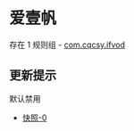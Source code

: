 # 爱壹帆

存在 1 规则组 - [com.cqcsy.ifvod](/src/apps/com.cqcsy.ifvod.ts)

## 更新提示

默认禁用

- [快照-0](https://i.gkd.li/i/13798537)
